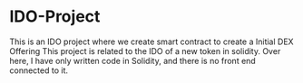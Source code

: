 # IDO-Project
This is an IDO project where we create smart contract to create a Initial DEX Offering 
This project is related to the IDO of a new token in solidity.
Over here, I have only written code in Solidity, and there is no front end connected to it.
